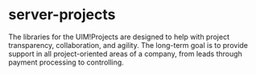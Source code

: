 # server-projects

The libraries for the UIM!Projects are 
designed to help with project transparency,
 collaboration, and agility.
 The long-term goal is to provide support in 
all project-oriented areas of a company, 
from leads through payment processing to
 controlling.
